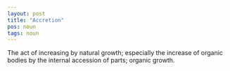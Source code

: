 ```yaml
---
layout: post
title: "Accretion"
pos: noun
tags: noun
---
```

The act of increasing by natural growth; especially the increase of organic bodies by the internal accession of parts; organic growth.
